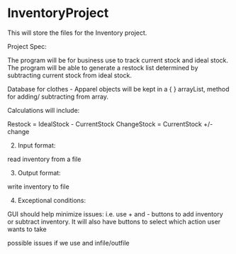# InventoryProject
This will store the files for the Inventory project.

Project Spec:

The program will be for business use to track current stock and ideal stock. The program will be able to generate a restock list determined by subtracting current stock from ideal stock. 

Database for clothes - Apparel objects will be kept in a { } arrayList,  method for adding/ subtracting from array. 


Calculations will include: 

Restock = IdealStock - CurrentStock
ChangeStock = CurrentStock +/- change


2) Input format:

read inventory from a file


3) Output format:

write inventory to file


4) Exceptional conditions:

GUI should help minimize issues: 
i.e. use + and - buttons to add inventory or subtract inventory. It will also have buttons to select which action user wants to take 

possible issues if we use and infile/outfile

